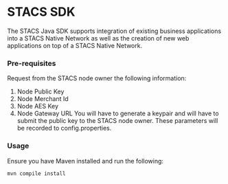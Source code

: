 # STACS SDK

The STACS Java SDK supports integration of existing business applications into a STACS Native Network as well as the
creation of new web applications on top of a STACS Native Network.

### Pre-requisites
Request from the STACS node owner the following information:
1. Node Public Key
2. Node Merchant Id
3. Node AES Key
4. Node Gateway URL 
You will have to generate a keypair and will have to submit the public key to the STACS node owner.
These parameters will be recorded to config.properties.

### Usage

Ensure you have Maven installed and run the following:
```
mvn compile install 
```